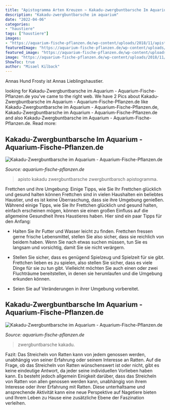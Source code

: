 ```yaml
---
title: "Apistogramma Arten Kreuzen ~ Kakadu-zwergbuntbarsche Im Aquarium"
description: "Kakadu-zwergbuntbarsche im aquarium"
date: "2022-04-06"
categories:
- "haustiere"
tags: ["haustiere"]
images:
- "https://aquarium-fische-pflanzen.de/wp-content/uploads/2018/11/apisto-super-orange.jpg"
featuredImage: "https://aquarium-fische-pflanzen.de/wp-content/uploads/2018/11/apisto-super-orange.jpg"
featured_image: "https://aquarium-fische-pflanzen.de/wp-content/uploads/2018/11/Apistogramma-cacatuoides-im-aquarium-züchten-300x175.jpg"
image: "https://aquarium-fische-pflanzen.de/wp-content/uploads/2018/11/Apistogramma-cacatuoides-im-aquarium-züchten-300x175.jpg"
ShowToc: true
author: "Misael Kilback"
---
```



Annas Hund Frosty ist Annas Lieblingshaustier.

	

		
looking for Kakadu-Zwergbuntbarsche im Aquarium - Aquarium-Fische-Pflanzen.de you've came to the right web. We have 2 Pics about Kakadu-Zwergbuntbarsche im Aquarium - Aquarium-Fische-Pflanzen.de like Kakadu-Zwergbuntbarsche im Aquarium - Aquarium-Fische-Pflanzen.de, Kakadu-Zwergbuntbarsche im Aquarium - Aquarium-Fische-Pflanzen.de and also Kakadu-Zwergbuntbarsche im Aquarium - Aquarium-Fische-Pflanzen.de. Read more:
		
    
## Kakadu-Zwergbuntbarsche Im Aquarium - Aquarium-Fische-Pflanzen.de

<img loading=lazy src="https://aquarium-fische-pflanzen.de/wp-content/uploads/2018/11/apisto-super-orange.jpg" onerror="this.onerror=null;this.src='https://tse3.mm.bing.net/th?id=OIP.0QQHbm1yj1ctx-ntHv6uHQHaEF&amp;pid=15.1';" alt="Kakadu-Zwergbuntbarsche im Aquarium - Aquarium-Fische-Pflanzen.de">

_Source: aquarium-fische-pflanzen.de_

>apisto kakadu zwergbuntbarsche zwergbuntbarsch apistogramma. 

	

Frettchen und ihre Umgebung: Einige Tipps, wie Sie Ihr Frettchen glücklich und gesund halten können
Frettchen sind in vielen Haushalten ein beliebtes Haustier, und es ist keine Überraschung, dass sie ihre Umgebung genießen. Während einige Tipps, wie Sie Ihr Frettchen glücklich und gesund halten, einfach erscheinen mögen, können sie einen großen Einfluss auf die allgemeine Gesundheit Ihres Haustieres haben. Hier sind ein paar Tipps für den Anfang:
- Halten Sie ihr Futter und Wasser leicht zu finden. Frettchen fressen gerne frische Lebensmittel, stellen Sie also sicher, dass sie reichlich von beidem haben. Wenn Sie nach etwas suchen müssen, tun Sie es langsam und vorsichtig, damit Sie sie nicht verärgern.

- Stellen Sie sicher, dass es genügend Spielzeug und Spielzeit für sie gibt. Frettchen lieben es zu spielen, also stellen Sie sicher, dass es viele Dinge für sie zu tun gibt. Vielleicht möchten Sie auch einen oder zwei Fluchträume bereitstellen, in denen sie herumlaufen und die Umgebung erkunden können.

- Seien Sie auf Veränderungen in ihrer Umgebung vorbereitet.

    
## Kakadu-Zwergbuntbarsche Im Aquarium - Aquarium-Fische-Pflanzen.de

<img loading=lazy src="https://aquarium-fische-pflanzen.de/wp-content/uploads/2018/11/Apistogramma-cacatuoides-im-aquarium-züchten-300x175.jpg" onerror="this.onerror=null;this.src='https://tse1.mm.bing.net/th?id=OIP.QrIwnvsNZk1ZAam9oLJszwAAAA&amp;pid=15.1';" alt="Kakadu-Zwergbuntbarsche im Aquarium - Aquarium-Fische-Pflanzen.de">

_Source: aquarium-fische-pflanzen.de_

>zwergbuntbarsche kakadu. 

	

Fazit: Das Streicheln von Ratten kann von jedem genossen werden, unabhängig von seiner Erfahrung oder seinem Interesse an Ratten.
Auf die Frage, ob das Streicheln von Ratten wünschenswert ist oder nicht, gibt es keine eindeutige Antwort, da jeder seine individuellen Vorlieben haben kann. Es besteht jedoch allgemein Einigkeit darüber, dass das Streicheln von Ratten von allen genossen werden kann, unabhängig von ihrem Interesse oder ihrer Erfahrung mit Ratten. Diese unterhaltsame und ansprechende Aktivität kann eine neue Perspektive auf Nagetiere bieten und Ihrem Leben zu Hause eine zusätzliche Ebene der Faszination verleihen.


